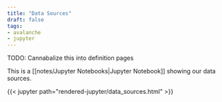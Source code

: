 ```yaml
---
title: "Data Sources"
draft: false
tags:
- avalanche
- jupyter
---
```


TODO: Cannabalize this into definition pages

This is a [[notes/Jupyter Notebooks|Jupyter Notebook]] showing our data sources.

{{< jupyter path="rendered-jupyter/data_sources.html" >}}
